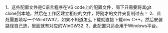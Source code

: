 1、这些配置文件是C语言程序在VS code上的配置文件，阁下只需要将其git clone到本地，然后在工作区建立相应的文件，将刚才的文件夹复制过去！
2、此处需要填写一个WinGW32，如果不知道怎么下载就直接下载dev C++，然后安装路径自己选，里面就有对应的WinGW32.
3、此配置只适合用于Windows平台。
